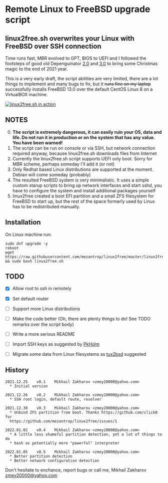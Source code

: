 # Remote Linux to FreeBSD upgrade script
## linux2free.sh overwrites your Linux with FreeBSD over SSH connection

Time runs fast, MBR evolved to GPT, BIOS to UEFI and I followed the footsteps 
of good old Depenguinator 
[2.0](https://www.daemonology.net/blog/2008-01-29-depenguinator-2.0.html) and 
[3.0](https://github.com/allanjude/depenguinator) to bring some Christmas magic
to the end of 2021 year.

This is a very early draft, the script abilities are very limited, there are 
a lot things to implement and many bugs to fix, but it ~~runs fine on my laptop~~ 
successfully installs FreeBSD 13.0 over the default CentOS Linux 8 on 
a VirtualBOX machine.

[![linux2free.sh in action](https://img.youtube.com/vi/q8GlmyK70VE/0.jpg)](https://www.youtube.com/watch?v=q8GlmyK70VE)

## NOTES
0. **The script is extremely dangerous, it can easily ruin your OS, data and life.
Do not run it in production or on the system that has any value. You have been warned!**
1. The script can be run on console or via SSH, but network connection required 
anyway, because linux2free.sh downloads files from Internet
2. Currently the linux2free.sh script supports UEFI only boot. Sorry for MBR scheme,
perhaps someday I'll add it (or not)
3. Only Redhat based Linux distributions are supported at the moment. Debian 
will come someday (probably)
4. The resulted FreeBSD system is very minimalistic. It uses a simple custom 
starup scripts to bring up network interfaces and start sshd, you have to 
configure the system and install additional packages yourself
5. linux2free created a boot EFI partition and a small ZFS filesystem for FreeBSD 
to start up, but the rest of the space formerly used by Linux has to be 
redistributed manually.

## Installation

On Linux machine run:
```
sudo dnf upgrade -y
reboot
wget https://raw.githubusercontent.com/mezantrop/linux2free/master/linux2free.sh && sudo bash linux2free.sh
```

## TODO
 - [x] Allow root to ssh in remotely
 - [x] Set default router
 - [ ] Support more Linux distributions
 - [ ] Make the code better (Oh, there are plenty things to do! See TODO remarks over the script body)
 - [ ] Write a more serious README
 - [ ] Import SSH keys as suggested by [PkHolm](https://www.reddit.com/r/freebsd/comments/rpks7e/comment/hq545yh/?utm_source=reddit&utm_medium=web2x&context=3)
 - [ ] Migrate some data from Linux filesystems as [tux2bsd](https://www.reddit.com/user/tux2bsd) suggested


## History
```
2021.12.25    v0.1    Mikhail Zakharov <zmey20000@yahoo.com>
  * Initial version

2021.12.26    v0.2    Mikhail Zakharov <zmey20000@yahoo.com>
  * SSH root login, default route, resolver

2021.12.30    v0.3    Mikhail Zakharov <zmey20000@yahoo.com>
  * Unbind ZFS partition from boot. Thanks https://github.com/click0 for
  https://github.com/mezantrop/linux2free/issues/1

2022.01.02    v0.4    Mikhail Zakharov <zmey20000@yahoo.com>
  * A little less shameful partition detection, yet a lot of things to do
  * bash as potentially more "powerful" interpreter

2022.01.05    v0.5    Mikhail Zakharov <zmey20000@yahoo.com>
  * Better partition detection
  * Better network configuration detection
```

Don't hesitate to enchance, report bugs or call me, 
Mikhail Zakharov <zmey20000@yahoo.com>